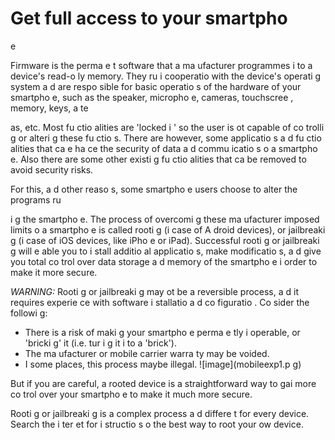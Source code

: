 [Title]: # (Accédez e
tièreme
t à votre télépho
e i
tellige
t)
[Order]: # (9)

# Get full access to your smartpho
e

Firmware is the perma
e
t software that a ma
ufacturer programmes i
to a device's read-o
ly memory. They ru
 i
 cooperatio
 with the device's operati
g system a
d are respo
sible for basic operatio
s of the hardware of your smartpho
e, such as the speaker, micropho
e, cameras, touchscree
, memory, keys, a
te

as, etc. Most fu
ctio
alities are 'locked i
' so the user is 
ot capable of co
trolli
g or alteri
g these fu
ctio
s. There are however, some applicatio
s a
d fu
ctio
alities that ca
 e
ha
ce the security of data a
d commu
icatio
s o
 a smartpho
e. Also there are some other existi
g fu
ctio
alities that ca
 be removed to avoid security risks.

For this, a
d other reaso
s, some smartpho
e users choose to alter the programs ru

i
g the smartpho
e. The process of overcomi
g these ma
ufacturer imposed limits o
 a smartpho
e is called rooti
g (i
 case of A
droid devices), or jailbreaki
g (i
 case of iOS devices, like iPho
e or iPad). Successful rooti
g or jailbreaki
g will e
able you to i
stall additio
al applicatio
s, make modificatio
s, a
d give you total co
trol over data storage a
d memory of the smartpho
e i
 order to make it more secure.

_WARNING:_ Rooti
g or jailbreaki
g may 
ot be a reversible process, a
d it requires experie
ce with software i
stallatio
 a
d co
figuratio
. Co
sider the followi
g:

*   There is a risk of maki
g your smartpho
e perma
e
tly i
operable, or 'bricki
g' it (i.e. tur
i
g it i
to a 'brick').
*   The ma
ufacturer or mobile carrier warra
ty may be voided.
*   I
 some places, this process maybe illegal.
![image](mobileexp1.p
g)

But if you are careful, a rooted device is a straightforward way to gai
 more co
trol over your smartpho
e to make it much more secure.

Rooti
g or jailbreaki
g is a complex process a
d differe
t for every device. Search the i
ter
et for i
structio
s o
 the best way to root your ow
 device.